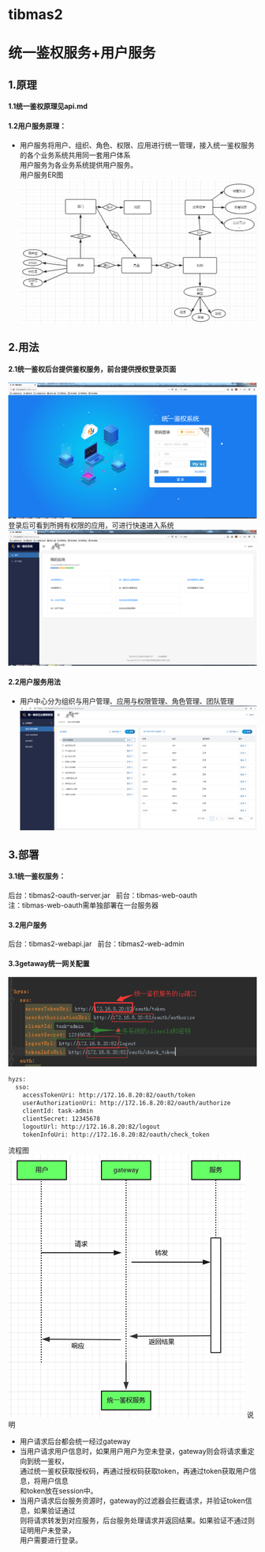 # tibmas2
# 统一鉴权服务+用户服务
## 1.原理
#### 1.1统一鉴权原理见api.md  
#### 1.2用户服务原理：
- 用户服务将用户、组织、角色、权限、应用进行统一管理，接入统一鉴权服务的各个业务系统共用同一套用户体系  
用户服务为各业务系统提供用户服务。  
用户服务ER图
![tibmas2](img-readmeCron/userAdmin.jpg)

## 2.用法
#### 2.1统一鉴权后台提供鉴权服务，前台提供授权登录页面
![tibmas2](img-readmeCron/login.jpg)
登录后可看到所拥有权限的应用，可进行快速进入系统
![tibmas2](img-readmeCron/userApp.jpg)
#### 2.2用户服务用法
- 用户中心分为组织与用户管理、应用与权限管理、角色管理、团队管理
![tibmas2](img-readmeCron/userWeb.jpg)
## 3.部署
#### 3.1统一鉴权服务：  
后台：tibmas2-oauth-server.jar &nbsp;&nbsp;前台：tibmas-web-oauth  
注：tibmas-web-oauth需单独部署在一台服务器
#### 3.2用户服务
后台：tibmas2-webapi.jar &nbsp;&nbsp;前台：tibmas2-web-admin
#### 3.3getaway统一网关配置
![tibmas2](img-readmeCron/gateway.jpg)
```
hyzs:
  sso:
    accessTokenUri: http://172.16.8.20:82/oauth/token
    userAuthorizationUri: http://172.16.8.20:82/oauth/authorize
    clientId: task-admin
    clientSecret: 12345678
    logoutUrl: http://172.16.8.20:82/logout
    tokenInfoUri: http://172.16.8.20:82/oauth/check_token
```
流程图  
![tibmas2](img-readmeCron/gatewayTibmas.jpg)
说明
- 用户请求后台都会统一经过gateway
- 当用户请求用户信息时，如果用户用户为空未登录，gateway则会将请求重定向到统一鉴权，  
通过统一鉴权获取授权码，再通过授权码获取token，再通过token获取用户信息，将用户信息  
和token放在session中。  
- 当用户请求后台服务资源时，gateway的过滤器会拦截请求，并验证token信息，如果验证通过  
则将请求转发到对应服务，后台服务处理请求并返回结果。如果验证不通过则证明用户未登录，  
用户需要进行登录。